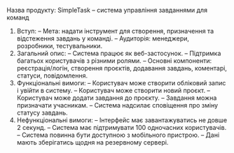 Назва продукту: SimpleTask – система управління завданнями для команд
1. Вступ:
– Мета: надати інструмент для створення, призначення та відстеження завдань у команді.
– Аудиторія: менеджери, розробники, тестувальники.
2. Загальний опис:
– Система працює як веб-застосунок.
– Підтримка багатьох користувачів з різними ролями.
– Основні компоненти: реєстрація/логін, створення проєктів, додавання завдань, коментарі, статуси, повідомлення.
3. Функціональні вимоги:
– Користувач може створити обліковий запис і увійти в систему.
– Користувач може створити новий проєкт.
– Користувач може додати завдання до проєкту.
– Завдання можна призначати учасникам.
– Система надсилає сповіщення про зміну статусу завдань.
4. Нефункціональні вимоги:
– Інтерфейс має завантажуватись не довше 2 секунд.
– Система має підтримувати 100 одночасних користувачів.
– Система повинна бути доступною з мобільного пристрою.
– Дані мають зберігатись щодня на резервному сервері.

